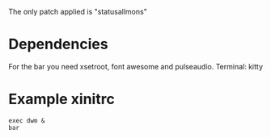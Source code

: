 The only patch applied is "statusallmons"
# Dependencies
For the bar you need xsetroot, font awesome and pulseaudio.
Terminal: kitty
# Example xinitrc
```
exec dwm &
bar
```
